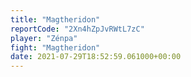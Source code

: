 ```yaml
---
title: "Magtheridon"
reportCode: "2Xn4hZpJvRWtL7zC"
player: "Zénpa"
fight: "Magtheridon"
date: 2021-07-29T18:52:59.061000+00:00
---
```

